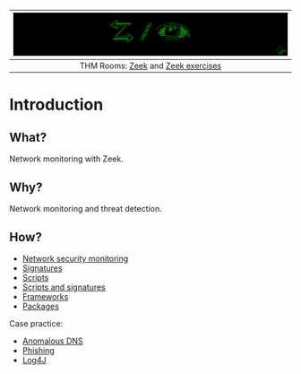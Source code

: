 | ![Zeek](../../_static/images/zeek-room-banner.png)
|:--:|
| THM Rooms: [Zeek](https://tryhackme.com/room/zeekbro) and [Zeek exercises](https://tryhackme.com/room/zeekbroexercises) |

# Introduction

## What?

Network monitoring with Zeek.

## Why?

Network monitoring and threat detection.

## How?

* [Network security monitoring](monitoring.md)
* [Signatures](signatures.md)
* [Scripts](scripts.md)
* [Scripts and signatures](and.md)
* [Frameworks](frameworks.md)
* [Packages](packages.md)

Case practice:

* [Anomalous DNS](dns.md)
* [Phishing](phishing.md)
* [Log4J](log4j.md)





